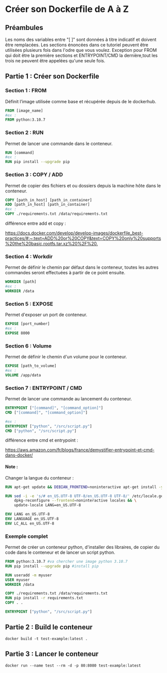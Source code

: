 # Créer son Dockerfile de A à Z

## Préambules

Les noms des variables entre "[ ]" sont données à titre indicatif et doivent être remplacées.
Les sections énoncées dans ce tutoriel peuvent être utilisées plusieurs fois dans l'odre que vous voulez. Exception pour FROM qui doit être la première sections et ENTRYPOINT/CMD la dernière,tout les trois ne peuvent être appelées qu'une seule fois.

## Partie 1 : Créer son Dockerfile

### Section 1 : FROM

Définit l’image utilisée comme base et récupérée depuis de le dockerhub.

```Dockerfile
FROM [image_name]
#ex : 
FROM python:3.10.7
```

### Section 2 : RUN

Permet de lancer une commande dans le conteneur.

```Dockerfile
RUN [command]
#ex : 
RUN pip install --upgrade pip
```

### Section 3 : COPY / ADD

Permet de copier des fichiers et ou dossiers depuis la machine hôte dans le conteneur.

```Dockerfile
COPY [path_in_host] [path_in_container]
ADD [path_in_host] [path_in_container]
#ex :
COPY ./requirements.txt /data/requirements.txt
```

différence entre add et copy :

<https://docs.docker.com/develop/develop-images/dockerfile_best-practices/#:~:text=ADD%20or%20COPY&text=COPY%20only%20supports%20the%20basic,rootfs.tar.xz%20%2F%20.>

### Section 4 : Workdir

Permet de définir le chemin par défaut dans le conteneur, toutes les autres commandes seront effectuées à partir de ce point ensuite.

```Dockerfile
WORKDIR [path]
#ex :
WORKDIR /data
```

### Section 5 : EXPOSE

Permet d'exposer un port de conteneur.

```Dockerfile
EXPOSE [port_number]
#ex :
EXPOSE 8000
```

### Section 6 : Volume

Permet de définir le chemin d'un volume pour le conteneur.

```Dockerfile
EXPOSE [path_to_volume]
#ex :
VOLUME /app/data
```

### Section 7 : ENTRYPOINT / CMD

Permet de lancer une commande au lancement du conteneur.

```Dockerfile
ENTRYPOINT ["[command]", "[command_option]"]
CMD ["[command]", "[command_option]"]

#ex :
ENTRYPOINT ["python", "/src/script.py"]
CMD ["python", "/src/script.py"]
```

différence entre cmd et entrypoint :

<https://aws.amazon.com/fr/blogs/france/demystifier-entrypoint-et-cmd-dans-docker/>

#### Note :

Changer la langue du conteneur :

```Dockerfile
RUN apt-get update && DEBIAN_FRONTEND=noninteractive apt-get install -y locales

RUN sed -i -e 's/# en_US.UTF-8 UTF-8/en_US.UTF-8 UTF-8/' /etc/locale.gen && \
    dpkg-reconfigure --frontend=noninteractive locales && \
    update-locale LANG=en_US.UTF-8

ENV LANG en_US.UTF-8 
ENV LANGUAGE en_US.UTF-8 
ENV LC_ALL en_US.UTF-8 
```

### Exemple complet

Permet de créer  un conteneur python, d'installer des libraires, de copier du code dans le conteneur et de lancer un script python.

```Dockerfile
FROM python:3.10.7 #va chercher une image python 3.10.7
RUN pip install --upgrade pip #install pip

RUN useradd -m myuser
USER myuser
WORKDIR /data

COPY ./requirements.txt /data/requirements.txt
RUN pip install -r requirements.txt
COPY . .

ENTRYPOINT ["python", "/src/script.py"]
```

## Partie 2 : Build le conteneur

```shell
docker build -t test-example:latest .
```

## Partie 3 : Lancer le conteneur

```shell
docker run --name test --rm -d -p 80:8080 test-example:latest
```
